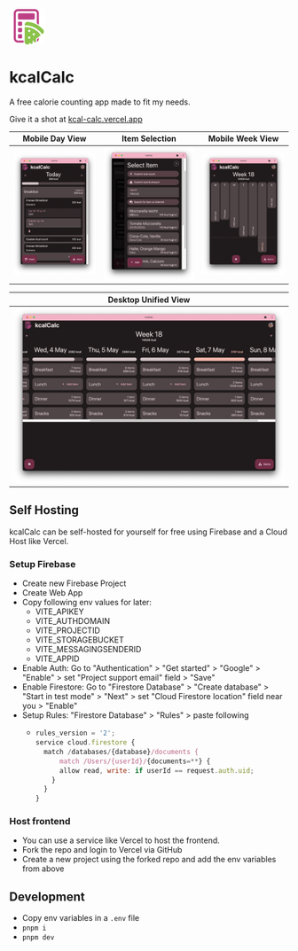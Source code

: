 <img src="./static/favicon.svg" width="64" height="64" alt="" />

# kcalCalc

A free calorie counting app made to fit my needs.

Give it a shot at [kcal-calc.vercel.app](https://kcal-calc.vercel.app)

| Mobile Day View                       | Item Selection                                          | Mobile Week View                          |
| ------------------------------------- | ------------------------------------------------------- | ----------------------------------------- |
| ![DayView](./screenshots/DayView.png) | ![SelectItemSearch](./screenshots/SelectItemSearch.png) | ![WeekGraph](./screenshots/WeekGraph.png) |

| Desktop Unified View                           |
| ---------------------------------------------- |
| ![Unified View](./screenshots/UnifiedView.png) |

## Self Hosting

kcalCalc can be self-hosted for yourself for free using Firebase and a Cloud Host like Vercel.

### Setup Firebase

- Create new Firebase Project
- Create Web App
- Copy following env values for later:
  - VITE_APIKEY
  - VITE_AUTHDOMAIN
  - VITE_PROJECTID
  - VITE_STORAGEBUCKET
  - VITE_MESSAGINGSENDERID
  - VITE_APPID
- Enable Auth: Go to "Authentication" > "Get started" > "Google" > "Enable" > set "Project support email" field > "Save"
- Enable Firestore: Go to "Firestore Database" > "Create database" > "Start in test mode" > "Next" > set "Cloud Firestore location" field near you > "Enable"
- Setup Rules: "Firestore Database" > "Rules" > paste following
  - ```js
    rules_version = '2';
    service cloud.firestore {
      match /databases/{database}/documents {
          match /Users/{userId}/{documents=**} {
          allow read, write: if userId == request.auth.uid;
        }
      }
    }
    ```

### Host frontend

- You can use a service like Vercel to host the frontend.
- Fork the repo and login to Vercel via GitHub
- Create a new project using the forked repo and add the env variables from above

## Development

- Copy env variables in a `.env` file
- `pnpm i`
- `pnpm dev`
